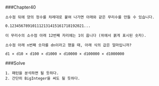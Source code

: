 ###Chapter40

    소수점 뒤에 양의 정수를 차례대로 붙여 나가면 아래와 같은 무리수를 만들 수 있습니다.

    0.123456789101112131415161718192021...

    이 무리수의 소수점 아래 12번째 자리에는 1이 옵니다 (위에서 붉게 표시된 숫자).

    소수점 아래 n번째 숫자를 dn이라고 했을 때, 아래 식의 값은 얼마입니까?

    d1 × d10 × d100 × d1000 × d10000 × d100000 × d1000000

###Solve

    1. 패턴을 분석하면 될 듯하다.
    2. 간단히 BigInteger을 써도 될 듯하다.